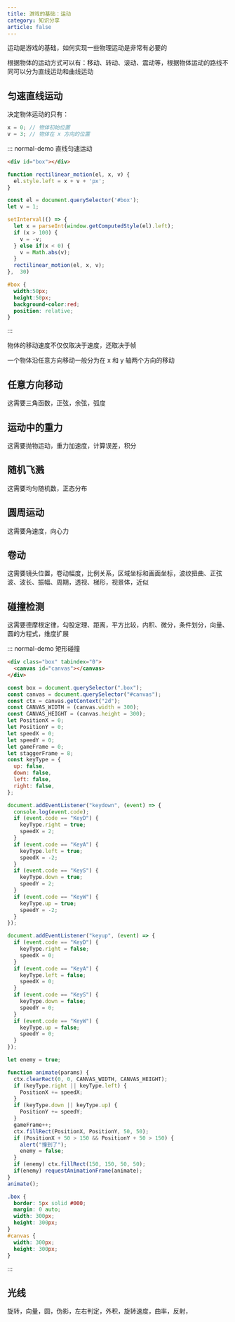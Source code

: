 ```yaml
---
title: 游戏的基础：运动
category: 知识分享
article: false
---
```


运动是游戏的基础，如何实现一些物理运动是非常有必要的

根据物体的运动方式可以有：移动、转动、滚动、震动等，根据物体运动的路线不同可以分为直线运动和曲线运动

## 匀速直线运动

决定物体运动的只有：

```js
x = 0; // 物体初始位置
v = 3; // 物体在 x 方向的位置
```

::: normal-demo 直线匀速运动

```html
<div id="box"></div>
```

```js
function rectilinear_motion(el, x, v) {
  el.style.left = x + v + 'px';
}

const el = document.querySelector('#box');
let v = 1;

setInterval(() => {
  let x = parseInt(window.getComputedStyle(el).left);
  if (x > 100) {
    v = -v;
  } else if(x < 0) {
    v = Math.abs(v);
  }
  rectilinear_motion(el, x, v);
},  30)
```

```css
#box {
  width:50px;
  height:50px;
  background-color:red;
  position: relative;
}
```

:::

物体的移动速度不仅仅取决于速度，还取决于帧

一个物体沿任意方向移动一般分为在 x 和 y 轴两个方向的移动

## 任意方向移动

这需要三角函数，正弦，余弦，弧度

## 运动中的重力

这需要抛物运动，重力加速度，计算误差，积分

## 随机飞溅

这需要均匀随机数，正态分布

## 圆周运动

这需要角速度，向心力

## 卷动

这需要镜头位置，卷动幅度，比例关系，区域坐标和画面坐标，波纹扭曲、正弦波、波长、振幅、周期，透视、梯形，视景体，近似

## 碰撞检测

这需要德摩根定律，勾股定理、距离，平方比较，内积、微分，条件划分，向量、圆的方程式，维度扩展

::: normal-demo 矩形碰撞

```html
<div class="box" tabindex="0">
  <canvas id="canvas"></canvas>
</div>
```

```js
const box = document.querySelector(".box");
const canvas = document.querySelector("#canvas");
const ctx = canvas.getContext("2d");
const CANVAS_WIDTH = (canvas.width = 300);
const CANVAS_HEIGHT = (canvas.height = 300);
let PositionX = 0;
let PositionY = 0;
let speedX = 0;
let speedY = 0;
let gameFrame = 0;
let staggerFrame = 8;
const keyType = {
  up: false,
  down: false,
  left: false,
  right: false,
};

document.addEventListener("keydown", (event) => {
  console.log(event.code);
  if (event.code == "KeyD") {
    keyType.right = true;
    speedX = 2;
  }
  if (event.code == "KeyA") {
    keyType.left = true;
    speedX = -2;
  }
  if (event.code == "KeyS") {
    keyType.down = true;
    speedY = 2;
  }
  if (event.code == "KeyW") {
    keyType.up = true;
    speedY = -2;
  }
});

document.addEventListener("keyup", (event) => {
  if (event.code == "KeyD") {
    keyType.right = false;
    speedX = 0;
  }
  if (event.code == "KeyA") {
    keyType.left = false;
    speedX = 0;
  }
  if (event.code == "KeyS") {
    keyType.down = false;
    speedY = 0;
  }
  if (event.code == "KeyW") {
    keyType.up = false;
    speedY = 0;
  }
});

let enemy = true;

function animate(params) {
  ctx.clearRect(0, 0, CANVAS_WIDTH, CANVAS_HEIGHT);
  if (keyType.right || keyType.left) {
    PositionX += speedX;
  }
  if (keyType.down || keyType.up) {
    PositionY += speedY;
  }
  gameFrame++;
  ctx.fillRect(PositionX, PositionY, 50, 50);
  if (PositionX + 50 > 150 && PositionY + 50 > 150) {
    alert("撞到了");
    enemy = false;
  }
  if (enemy) ctx.fillRect(150, 150, 50, 50);
  if(enemy) requestAnimationFrame(animate);
}
animate();
```

```css
.box {
  border: 5px solid #000;
  margin: 0 auto;
  width: 300px;
  height: 300px;
}
#canvas {
  width: 300px;
  height: 300px;
}
```

:::

## 光线

旋转，向量，圆，伪影，左右判定，外积，旋转速度，曲率，反射，
